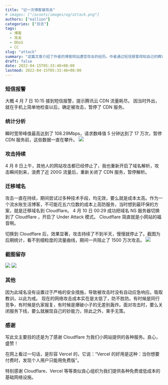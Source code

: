 ```yaml
---
title: "记一次博客被攻击"
# images: ["/assets/images/og/attack.png"]
authors: ["eallion"]
categories: ["日志"]
tags: 
  - 博客
  - 攻击
  - DDoS
  - CC
slug: "attack"
summary: "这篇文章介绍了作者的博客网站遭受攻击的经历。作者通过短信报警得知自己的腾讯云CDN流量被耗尽，并采取了暂停CDN服务和迁移域名等措施应对攻击。作者将域名切换到Cloudflare后，攻击数量显著减少，并感谢Cloudflare为小网站提供的服务。文章还提到网络攻击成本低，面对攻击时只能关闭服务或展示实力。作者特别感谢类似Cloudflare和Vercel这样的组织为提供免费或低成本的基础网络设施。"
draft: false
date: 2022-04-15T05:33:48+08:00
lastmod: 2022-04-15T05:33:48+08:00
---
```


### 短信报警

大概 4 月 7 日 10:15 接到短信报警，提示腾讯云 CDN 流量耗尽。
因当时外出，就在手机上简单地检查以后，确定被攻击，暂停了 CDN 服务。

### 统计分析

瞬时宽带峰值最高达到了 108.29Mbps，请求数峰值 5 分钟达到了 17 万次，暂停 CDN 服务前，这些数据一直在攀升。
![](/assets/images/posts/2022/04/tencent_attack.png)

### 攻击持续

4 月 8 日上午，其他人的网站攻击都已经停止了，我也重新开启了域名解析，攻击瞬间到来，浪费了近 200G 流量后，重新关闭了 CDN 服务，暂停解析。

### 迁移域名

攻击一直在持续，期间尝试过多种技术手段，均无效，要么就是成本太高。作为一个流水账生活博客，不可能花五六位数的成本上高防服务，当时想到最环保的方案，就是迁移域名到 Cloudflare。
4 月 10 日 00:29 成功把域名 NS 服务器切换到了 Cloudflare ，开启了 Under Attack 模式。
Cloudflare 简直就是小网站的福音啊。

切换到 Cloudflare 后，效果显著，攻击持续了不到半天，慢慢就停止了。截图为后期统计，看不到细粒度的流量曲线，期间一共阻止了 1500 万次攻击。
![](/assets/images/posts/2022/04/cloudflare_analytics.png)

### 截图留存

![](/assets/images/posts/2022/04/cloudflare_security.png)
![](/assets/images/posts/2022/04/cloudflare_traffic.png)

### 其他

因为此域名没有设置过于严格的安全措施，导致被攻击时没有自动应急响应。吸取教训，以此为戒。
现在的网络攻击成本实在是太低了，防不胜防。有时候是同行竞争，有时候是仇家报复，有时候是爆破小子的无差别轰炸。面对攻击时，要么关闭服务下线，要么就展现自己的钞能力，除此之外，束手无策。

### 感谢

写此文主要目的还是为了感谢 Cloudflare 为我们小网站提供的各种服务。良心，盛赞！

在网上看过一句话，是形容 Vercel 的，它说：“Vercel 的好用是这种：当你想要付费时，发现个人用户只能用免费版”。

特别感谢 Cloudflare、Vercel 等等类似良心组织为我们提供各种免费或低成本的基础网络设施。
